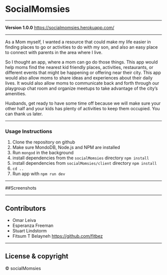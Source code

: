 # SocialMomsies

---

**Version 1.0.0**
https://socialmomsies.herokuapp.com/

---
As a Mom myself, I wanted a resource that could make my life easier in finding places to go or activities to do with my son, and also an easy place to connect with parents in the area where I live.

So I thought an  app, where a mom can go  do those things. This app would help moms find the nearest kid friendly places, activities, restaurants, or different events that might be happening or offering near their city.
This app would also allow moms to share ideas and experiences about their daily lives. It would also allow moms to communicate back and forth through our playgroup chat room and organize meetups to take advantage of the city’s amenities.

Husbands, get ready to have some time off because we will make sure your other half and your kids has plenty of activities to keep them occupied. You can thank us later.

---

### Usage Instructions

1. Clone the repository on github
2. Make sure MondoDB, Node.js and NPM are installed
3. Run `mongod` in the background
4. install dependencies from the `socialMomsies` directory `npm install`
5. install dependencies from `socialMomsies/client` directory `npm install`
6. `cd ..`
7. Run app with `npm run dev`

---

##Screenshots

---

## Contributors

- Omar Leiva
- Esperanza Freeman
- Stuart Lindstorm
- Fitsum T Belayneh <https://github.com/fitbez>

---

## License & copyright

© socialMomsies

